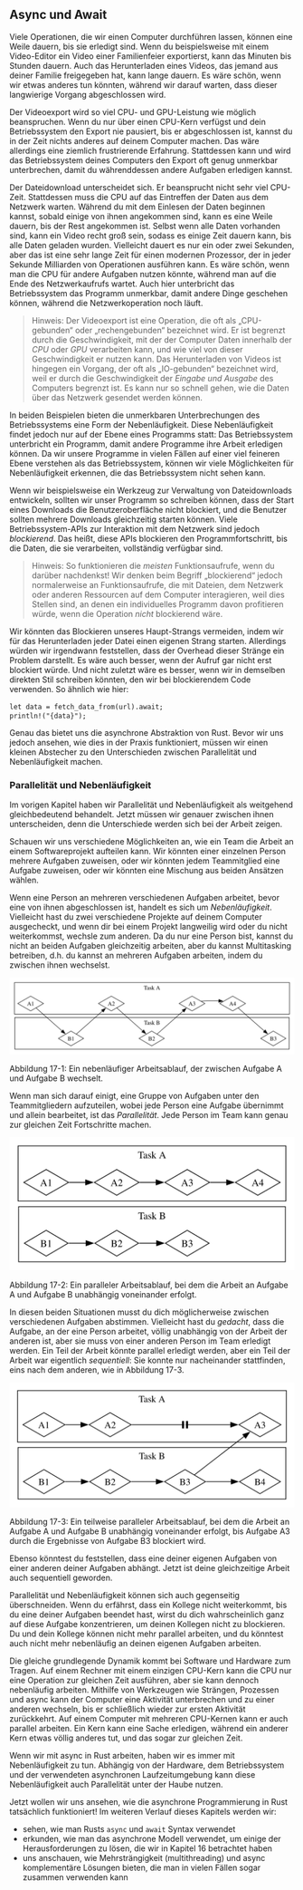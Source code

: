 ## Async und Await

Viele Operationen, die wir einen Computer durchführen lassen, können eine Weile
dauern, bis sie erledigt sind. Wenn du beispielsweise mit einem Video-Editor
ein Video einer Familienfeier exportierst, kann das Minuten bis Stunden dauern.
Auch das Herunterladen eines Videos, das jemand aus deiner Familie freigegeben
hat, kann lange dauern. Es wäre schön, wenn wir etwas anderes tun könnten,
während wir darauf warten, dass dieser langwierige Vorgang abgeschlossen wird.

Der Videoexport wird so viel CPU- und GPU-Leistung wie möglich beanspruchen.
Wenn du nur über einen CPU-Kern verfügst und dein Betriebssystem den Export nie
pausiert, bis er abgeschlossen ist, kannst du in der Zeit nichts anderes auf
deinem Computer machen. Das wäre allerdings eine ziemlich frustrierende
Erfahrung. Stattdessen kann und wird das Betriebssystem deines Computers den
Export oft genug unmerkbar unterbrechen, damit du währenddessen andere Aufgaben
erledigen kannst.

Der Dateidownload unterscheidet sich. Er beansprucht nicht sehr viel CPU-Zeit.
Stattdessen muss die CPU auf das Eintreffen der Daten aus dem Netzwerk warten.
Während du mit dem Einlesen der Daten beginnen kannst, sobald einige von ihnen
angekommen sind, kann es eine Weile dauern, bis der Rest angekommen ist. Selbst
wenn alle Daten vorhanden sind, kann ein Video recht groß sein, sodass es
einige Zeit dauern kann, bis alle Daten geladen wurden. Vielleicht dauert es
nur ein oder zwei Sekunden, aber das ist eine sehr lange Zeit für einen
modernen Prozessor, der in jeder Sekunde Milliarden von Operationen ausführen
kann. Es wäre schön, wenn man die CPU für andere Aufgaben nutzen könnte,
während man auf die Ende des Netzwerkaufrufs wartet. Auch hier unterbricht das
Betriebssystem das Programm unmerkbar, damit andere Dinge geschehen können,
während die Netzwerkoperation noch läuft.

> Hinweis: Der Videoexport ist eine Operation, die oft als „CPU-gebunden“ oder
> „rechengebunden“ bezeichnet wird. Er ist begrenzt durch die Geschwindigkeit,
> mit der der Computer Daten innerhalb der *CPU* oder *GPU* verarbeiten kann,
> und wie viel von dieser Geschwindigkeit er nutzen kann. Das Herunterladen von
> Videos ist hingegen ein Vorgang, der oft als „IO-gebunden“ bezeichnet wird,
> weil er durch die Geschwindigkeit der *Eingabe und Ausgabe* des Computers
> begrenzt ist. Es kann nur so schnell gehen, wie die Daten über das Netzwerk
> gesendet werden können.

In beiden Beispielen bieten die unmerkbaren Unterbrechungen des Betriebssystems
eine Form der Nebenläufigkeit. Diese Nebenläufigkeit findet jedoch nur auf der
Ebene eines Programms statt: Das Betriebssystem unterbricht ein Programm, damit
andere Programme ihre Arbeit erledigen können. Da wir unsere Programme in
vielen Fällen auf einer viel feineren Ebene verstehen als das Betriebssystem,
können wir viele Möglichkeiten für Nebenläufigkeit erkennen, die das
Betriebssystem nicht sehen kann.

Wenn wir beispielsweise ein Werkzeug zur Verwaltung von Dateidownloads
entwickeln, sollten wir unser Programm so schreiben können, dass der Start
eines Downloads die Benutzeroberfläche nicht blockiert, und die Benutzer
sollten mehrere Downloads gleichzeitig starten können. Viele
Betriebssystem-APIs zur Interaktion mit dem Netzwerk sind jedoch *blockierend*.
Das heißt, diese APIs blockieren den Programmfortschritt, bis die Daten, die
sie verarbeiten, vollständig verfügbar sind.

> Hinweis: So funktionieren die *meisten* Funktionsaufrufe, wenn du darüber
> nachdenkst! Wir denken beim Begriff „blockierend“ jedoch normalerweise an
> Funktionsaufrufe, die mit Dateien, dem Netzwerk oder anderen Ressourcen auf
> dem Computer interagieren, weil dies Stellen sind, an denen ein individuelles
> Programm davon profitieren würde, wenn die Operation *nicht* blockierend
> wäre.

Wir könnten das Blockieren unseres Haupt-Strangs vermeiden, indem wir für das
Herunterladen jeder Datei einen eigenen Strang starten. Allerdings würden wir
irgendwann feststellen, dass der Overhead dieser Stränge ein Problem darstellt.
Es wäre auch besser, wenn der Aufruf gar nicht erst blockiert würde. Und nicht
zuletzt wäre es besser, wenn wir in demselben direkten Stil schreiben könnten,
den wir bei blockierendem Code verwenden. So ähnlich wie hier:

```rust,ignore,does_not_compile
let data = fetch_data_from(url).await;
println!("{data}");
```

Genau das bietet uns die asynchrone Abstraktion von Rust. Bevor wir uns jedoch
ansehen, wie dies in der Praxis funktioniert, müssen wir einen kleinen
Abstecher zu den Unterschieden zwischen Parallelität und Nebenläufigkeit
machen.

### Parallelität und Nebenläufigkeit

Im vorigen Kapitel haben wir Parallelität und Nebenläufigkeit als weitgehend
gleichbedeutend behandelt. Jetzt müssen wir genauer zwischen ihnen
unterscheiden, denn die Unterschiede werden sich bei der Arbeit zeigen.

Schauen wir uns verschiedene Möglichkeiten an, wie ein Team die Arbeit an einem
Softwareprojekt aufteilen kann. Wir könnten einer einzelnen Person mehrere
Aufgaben zuweisen, oder wir könnten jedem Teammitglied eine Aufgabe zuweisen,
oder wir könnten eine Mischung aus beiden Ansätzen wählen.

Wenn eine Person an mehreren verschiedenen Aufgaben arbeitet, bevor eine von
ihnen abgeschlossen ist, handelt es sich um *Nebenläufigkeit*. Vielleicht hast
du zwei verschiedene Projekte auf deinem Computer ausgecheckt, und wenn dir bei
einem Projekt langweilig wird oder du nicht weiterkommst, wechsle zum anderen.
Da du nur eine Person bist, kannst du nicht an beiden Aufgaben gleichzeitig
arbeiten, aber du kannst Multitasking betreiben, d.h. du kannst an mehreren
Aufgaben arbeiten, indem du zwischen ihnen wechselst.

<img alt="Nebenläufiger Arbeitsablauf" src="img/trpl17-01.svg" class="center" />

<span class="caption">Abbildung 17-1: Ein nebenläufiger Arbeitsablauf, der
zwischen Aufgabe A und Aufgabe B wechselt.</span>

Wenn man sich darauf einigt, eine Gruppe von Aufgaben unter den Teammitgliedern
aufzuteilen, wobei jede Person eine Aufgabe übernimmt und allein bearbeitet,
ist das *Parallelität*. Jede Person im Team kann genau zur gleichen Zeit
Fortschritte machen.

<img alt="Gleichzeitiger Arbeitsablauf" src="img/trpl17-02.svg" class="center" />

<span class="caption">Abbildung 17-2: Ein paralleler Arbeitsablauf, bei dem die
Arbeit an Aufgabe A und Aufgabe B unabhängig voneinander erfolgt.</span>

In diesen beiden Situationen musst du dich möglicherweise zwischen
verschiedenen Aufgaben abstimmen. Vielleicht hast du *gedacht*, dass die
Aufgabe, an der eine Person arbeitet, völlig unabhängig von der Arbeit der
anderen ist, aber sie muss von einer anderen Person im Team erledigt werden.
Ein Teil der Arbeit könnte parallel erledigt werden, aber ein Teil der Arbeit
war eigentlich *sequentiell*: Sie konnte nur nacheinander stattfinden, eins
nach dem anderen, wie in Abbildung 17-3.

<img alt="Nebenläufiger Arbeitsablauf" src="img/trpl17-03.svg" class="center" />

<span class="caption">Abbildung 17-3: Ein teilweise paralleler Arbeitsablauf,
bei dem die Arbeit an Aufgabe A und Aufgabe B unabhängig voneinander erfolgt,
bis Aufgabe A3 durch die Ergebnisse von Aufgabe B3 blockiert wird.</span>

Ebenso könntest du feststellen, dass eine deiner eigenen Aufgaben von einer
anderen deiner Aufgaben abhängt. Jetzt ist deine gleichzeitige Arbeit auch
sequentiell geworden.

Parallelität und Nebenläufigkeit können sich auch gegenseitig überschneiden.
Wenn du erfährst, dass ein Kollege nicht weiterkommt, bis du eine deiner
Aufgaben beendet hast, wirst du dich wahrscheinlich ganz auf diese Aufgabe
konzentrieren, um deinen Kollegen nicht zu blockieren. Du und dein Kollege
können nicht mehr parallel arbeiten, und du könntest auch nicht mehr
nebenläufig an deinen eigenen Aufgaben arbeiten.

Die gleiche grundlegende Dynamik kommt bei Software und Hardware zum Tragen.
Auf einem Rechner mit einem einzigen CPU-Kern kann die CPU nur eine Operation
zur gleichen Zeit ausführen, aber sie kann dennoch nebenläufig arbeiten.
Mithilfe von Werkzeugen wie Strängen, Prozessen und async kann der Computer
eine Aktivität unterbrechen und zu einer anderen wechseln, bis er schließlich
wieder zur ersten Aktivität zurückkehrt. Auf einem Computer mit mehreren
CPU-Kernen kann er auch parallel arbeiten. Ein Kern kann eine Sache erledigen,
während ein anderer Kern etwas völlig anderes tut, und das sogar zur gleichen
Zeit.

Wenn wir mit async in Rust arbeiten, haben wir es immer mit Nebenläufigkeit zu
tun. Abhängig von der Hardware, dem Betriebssystem und der verwendeten
asynchronen Laufzeitumgebung kann diese Nebenläufigkeit auch Parallelität unter
der Haube nutzen.

Jetzt wollen wir uns ansehen, wie die asynchrone Programmierung in Rust
tatsächlich funktioniert! Im weiteren Verlauf dieses Kapitels werden wir:

* sehen, wie man Rusts `async` und `await` Syntax verwendet
* erkunden, wie man das asynchrone Modell verwendet, um einige der
  Herausforderungen zu lösen, die wir in Kapitel 16 betrachtet haben
* uns anschauen, wie Mehrsträngigkeit (multithreading) und async komplementäre
  Lösungen bieten, die man in vielen Fällen sogar zusammen verwenden kann

